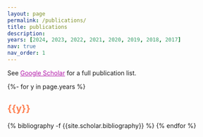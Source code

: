 ```yaml
---
layout: page
permalink: /publications/
title: publications
description: 
years: [2024, 2023, 2022, 2021, 2020, 2019, 2018, 2017]
nav: true
nav_order: 1
---
```

<!-- _pages/publications.md -->
<div class="publications">

See <a href="https://scholar.google.com/citations?hl=zh-CN&user=qTwd1aEAAAAJ&view_op=list_works&sortby=pubdate" style="color:#b31aaa;">Google Scholar</a> for a full publication list.

{%- for y in page.years %}
  <h2 class="year" style="color: coral">{{y}}</h2>
  {% bibliography -f {{site.scholar.bibliography}} %}
{% endfor %}

</div>

